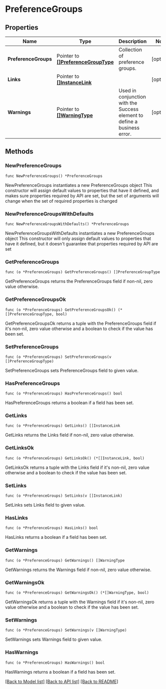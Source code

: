 # PreferenceGroups

## Properties

Name | Type | Description | Notes
------------ | ------------- | ------------- | -------------
**PreferenceGroups** | Pointer to [**[]PreferenceGroupType**](PreferenceGroupType.md) | Collection of preference groups. | [optional] 
**Links** | Pointer to [**[]InstanceLink**](InstanceLink.md) |  | [optional] 
**Warnings** | Pointer to [**[]WarningType**](WarningType.md) | Used in conjunction with the Success element to define a business error. | [optional] 

## Methods

### NewPreferenceGroups

`func NewPreferenceGroups() *PreferenceGroups`

NewPreferenceGroups instantiates a new PreferenceGroups object
This constructor will assign default values to properties that have it defined,
and makes sure properties required by API are set, but the set of arguments
will change when the set of required properties is changed

### NewPreferenceGroupsWithDefaults

`func NewPreferenceGroupsWithDefaults() *PreferenceGroups`

NewPreferenceGroupsWithDefaults instantiates a new PreferenceGroups object
This constructor will only assign default values to properties that have it defined,
but it doesn't guarantee that properties required by API are set

### GetPreferenceGroups

`func (o *PreferenceGroups) GetPreferenceGroups() []PreferenceGroupType`

GetPreferenceGroups returns the PreferenceGroups field if non-nil, zero value otherwise.

### GetPreferenceGroupsOk

`func (o *PreferenceGroups) GetPreferenceGroupsOk() (*[]PreferenceGroupType, bool)`

GetPreferenceGroupsOk returns a tuple with the PreferenceGroups field if it's non-nil, zero value otherwise
and a boolean to check if the value has been set.

### SetPreferenceGroups

`func (o *PreferenceGroups) SetPreferenceGroups(v []PreferenceGroupType)`

SetPreferenceGroups sets PreferenceGroups field to given value.

### HasPreferenceGroups

`func (o *PreferenceGroups) HasPreferenceGroups() bool`

HasPreferenceGroups returns a boolean if a field has been set.

### GetLinks

`func (o *PreferenceGroups) GetLinks() []InstanceLink`

GetLinks returns the Links field if non-nil, zero value otherwise.

### GetLinksOk

`func (o *PreferenceGroups) GetLinksOk() (*[]InstanceLink, bool)`

GetLinksOk returns a tuple with the Links field if it's non-nil, zero value otherwise
and a boolean to check if the value has been set.

### SetLinks

`func (o *PreferenceGroups) SetLinks(v []InstanceLink)`

SetLinks sets Links field to given value.

### HasLinks

`func (o *PreferenceGroups) HasLinks() bool`

HasLinks returns a boolean if a field has been set.

### GetWarnings

`func (o *PreferenceGroups) GetWarnings() []WarningType`

GetWarnings returns the Warnings field if non-nil, zero value otherwise.

### GetWarningsOk

`func (o *PreferenceGroups) GetWarningsOk() (*[]WarningType, bool)`

GetWarningsOk returns a tuple with the Warnings field if it's non-nil, zero value otherwise
and a boolean to check if the value has been set.

### SetWarnings

`func (o *PreferenceGroups) SetWarnings(v []WarningType)`

SetWarnings sets Warnings field to given value.

### HasWarnings

`func (o *PreferenceGroups) HasWarnings() bool`

HasWarnings returns a boolean if a field has been set.


[[Back to Model list]](../README.md#documentation-for-models) [[Back to API list]](../README.md#documentation-for-api-endpoints) [[Back to README]](../README.md)


